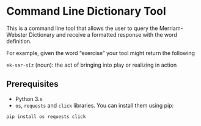 # Command Line Dictionary Tool

This is a command line tool that allows the user to query the Merriam-Webster Dictionary and receive a formatted response with the word definition.

For example, given the word “exercise” your tool might return the following
 
`ek-sər-sīz` (noun): the act of bringing into play or realizing in action 

## Prerequisites

- Python 3.x
- `os`, `requests` and `click` libraries. You can install them using pip:

```bash
pip install os requests click
